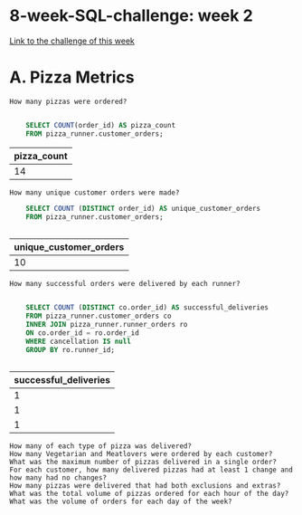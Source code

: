 # 8-week-SQL-challenge: week 2
[Link to the challenge of this week](https://8weeksqlchallenge.com/case-study-2/)

# A. Pizza Metrics

    How many pizzas were ordered?
    
```SQL

    SELECT COUNT(order_id) AS pizza_count
    FROM pizza_runner.customer_orders;


```

| pizza_count |
| ----- |
| 14    |





    How many unique customer orders were made?
    
```SQL
    SELECT COUNT (DISTINCT order_id) AS unique_customer_orders
    FROM pizza_runner.customer_orders;
    
```

| unique_customer_orders |
| ---------------------- |
| 10                     |


    How many successful orders were delivered by each runner?
    
```SQL

    SELECT COUNT (DISTINCT co.order_id) AS successful_deliveries
    FROM pizza_runner.customer_orders co
    INNER JOIN pizza_runner.runner_orders ro
    ON co.order_id = ro.order_id
    WHERE cancellation IS null
    GROUP BY ro.runner_id;
    
```

| successful_deliveries |
| --------------------- |
| 1                     |
| 1                     |
| 1                     |




    How many of each type of pizza was delivered?
    How many Vegetarian and Meatlovers were ordered by each customer?
    What was the maximum number of pizzas delivered in a single order?
    For each customer, how many delivered pizzas had at least 1 change and how many had no changes?
    How many pizzas were delivered that had both exclusions and extras?
    What was the total volume of pizzas ordered for each hour of the day?
    What was the volume of orders for each day of the week?
